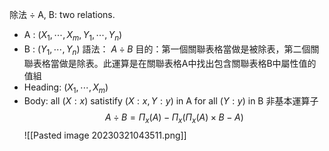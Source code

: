 除法 $\div$
A, B: two relations.
* A : $(X_1,\cdots,X_m,Y_1,\cdots,Y_n)$
* B : $(Y_1,\cdots,Y_n)$
語法： $A\div B$
目的：第一個關聯表格當做是被除表，第二個關聯表格當做是除表。此運算是在關聯表格A中找出包含關聯表格B中屬性值的值組
* Heading: $(X_1,\cdots,X_m)$
* Body: all $(X:x)$ satistify $(X:x,Y:y)$ in A for all $(Y:y)$ in B
非基本運算子
$$A\div B = \Pi_x(A) - \Pi_x(\Pi_x(A) \times B-A) $$
![[Pasted image 20230321043511.png]]

